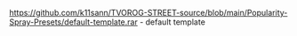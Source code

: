 https://github.com/k11sann/TVOROG-STREET-source/blob/main/Popularity-Spray-Presets/default-template.rar - default template
